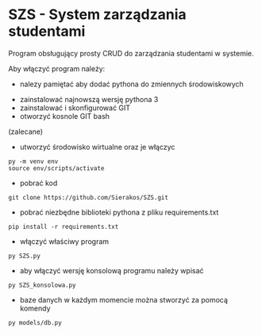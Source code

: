 # SZS - System zarządzania studentami

Program obsługujący prosty CRUD do zarządzania studentami w systemie. 

Aby włączyć program należy:

* nalezy pamiętać aby dodać pythona do zmiennych środowiskowych
- zainstalować najnowszą wersję pythona 3
- zainstalować i skonfigurować GIT
- otworzyć kosnole GIT bash

(zalecane)
- utworzyć środowisko wirtualne oraz je włączyc
```
py -m venv env
source env/scripts/activate
```

- pobrać kod
```
git clone https://github.com/Sierakos/SZS.git
```

- pobrać niezbędne biblioteki pythona z pliku requirements.txt
```
pip install -r requirements.txt
```

- włączyć właściwy program
```
py SZS.py
```

- aby włączyć wersję konsolową programu należy wpisać
```
py SZS_konsolowa.py
```

- baze danych w każdym momencie można stworzyć za pomocą komendy
```
py models/db.py
```


